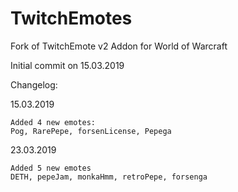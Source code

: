 # TwitchEmotes

Fork of TwitchEmote v2 Addon for World of Warcraft

Initial commit on 15.03.2019

Changelog:

15.03.2019

    Added 4 new emotes:
    Pog, RarePepe, forsenLicense, Pepega

23.03.2019
   
    Added 5 new emotes
	DETH, pepeJam, monkaHmm, retroPepe, forsenga
